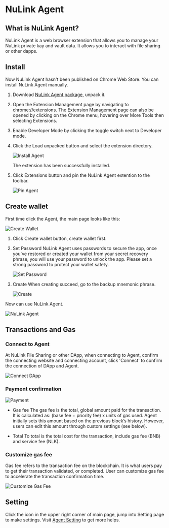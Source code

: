 # NuLink Agent

## What is NuLink Agent?
NuLink Agent is a web browser extension that allows you to manage your NuLink private kay and vault data. It allows you to interact with file sharing or other dapps.

## Install

Now NuLink Agent hasn't been published on Chrome Web Store. You can install NuLink Agent manually.

1. Download [NuLink Agent package](https://filetransfer.nulink.org/release/nulink_agent_0.7.4.zip), unpack it.
2. Open the Extension Management page by navigating to chrome://extensions.
   The Extension Management page can also be opened by clicking on the Chrome menu, hovering over More Tools then selecting Extensions.
3. Enable Developer Mode by clicking the toggle switch next to Developer mode.
4. Click the Load unpacked button and select the extension directory.

   ![Install Agent](../miscellaneous/img/agent/install.png)
   
   The extension has been successfully installed.
5. Click Extensions button and pin the NuLink Agent extention to the toolbar.

   ![Pin Agent](../miscellaneous/img/agent/pin.png)

## Create wallet
First time click the Agent, the main page looks like this:

![Create Wallet](../miscellaneous/img/agent/agent.png)

1. Click Create wallet button, create wallet first.

2. Set Password
NuLink Agent uses passwords to secure the app, once you've restored or created your wallet from your secret recovery phrase, you will use your password to unlock the app.
Please set a strong password to protect your wallet safety.

   ![Set Password](../miscellaneous/img/agent/password.png)

3. Create
When creating succeed, go to the backup mnemonic phrase. 

   ![Create](../miscellaneous/img/agent/create.png)

Now can use NuLink Agent.

   ![NuLink Agent](../miscellaneous/img/agent/main.png)

## Transactions and Gas

### Connect to Agent

At NuLink File Sharing or other DApp, when connecting to Agent, confirm the connecting website and connecting account, click 'Connect' to confirm the connection of DApp and Agent.

![Connect DApp](../miscellaneous/img/agent/connect.png)

### Payment confirmation

![Payment](../miscellaneous/img/agent/payment.png)


* Gas fee
The gas fee is the total, global amount paid for the transaction. It is calculated as: (base fee + priority fee) x units of gas used. Agent initially sets this amount based on the previous block’s history. However, users can edit this amount through custom settings (see below). 

* Total
To total is the total cost for the transaction, include gas fee (BNB) and service fee (NLK).

### Customize gas fee
Gas fee refers to the transaction fee on the blockchain. It is what users pay to get their transaction validated, or completed.
User can customize gas fee to accelerate the transaction confirmation time.

![Customize Gas Fee](../miscellaneous/img/agent/gasfee.png)

## Setting
Click the icon in the upper right corner of main page, jump into Setting page to make settings.
Visit [Agent Setting](./agent_setting.md) to get more helps.